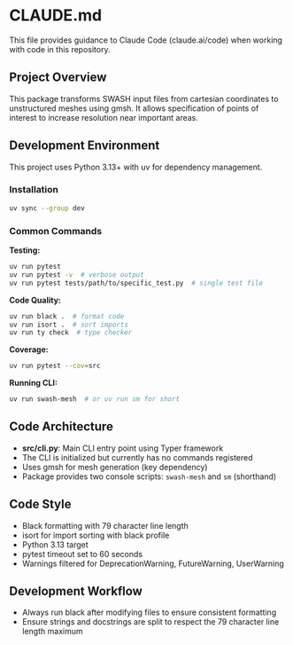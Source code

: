 # CLAUDE.md

This file provides guidance to Claude Code (claude.ai/code) when working with code in this repository.

## Project Overview

This package transforms SWASH input files from cartesian coordinates to unstructured meshes using gmsh. It allows specification of points of interest to increase resolution near important areas.

## Development Environment

This project uses Python 3.13+ with uv for dependency management.

### Installation
```bash
uv sync --group dev
```

### Common Commands

**Testing:**
```bash
uv run pytest
uv run pytest -v  # verbose output
uv run pytest tests/path/to/specific_test.py  # single test file
```

**Code Quality:**
```bash
uv run black .  # format code
uv run isort .  # sort imports  
uv run ty check  # type checker
```

**Coverage:**
```bash
uv run pytest --cov=src
```

**Running CLI:**
```bash
uv run swash-mesh  # or uv run sm for short
```

## Code Architecture

- **src/cli.py**: Main CLI entry point using Typer framework
- The CLI is initialized but currently has no commands registered
- Uses gmsh for mesh generation (key dependency)
- Package provides two console scripts: `swash-mesh` and `sm` (shorthand)

## Code Style

- Black formatting with 79 character line length
- isort for import sorting with black profile
- Python 3.13 target
- pytest timeout set to 60 seconds
- Warnings filtered for DeprecationWarning, FutureWarning, UserWarning

## Development Workflow

- Always run black after modifying files to ensure consistent formatting
- Ensure strings and docstrings are split to respect the 79 character line length maximum